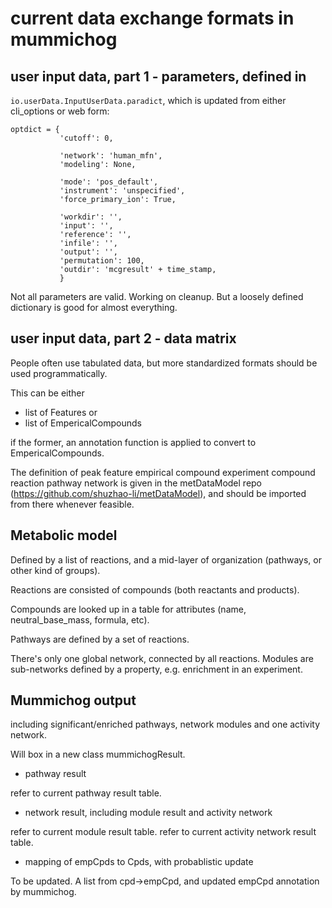 # current data exchange formats in mummichog


## user input data, part 1 - parameters, defined in 

`io.userData.InputUserData.paradict`, 
which is updated from either cli_options or web form:

    optdict = {
               'cutoff': 0,
               
               'network': 'human_mfn',
               'modeling': None,
               
               'mode': 'pos_default',
               'instrument': 'unspecified',
               'force_primary_ion': True,
               
               'workdir': '',
               'input': '',
               'reference': '',
               'infile': '',
               'output': '',
               'permutation': 100,
               'outdir': 'mcgresult' + time_stamp,
               }

Not all parameters are valid. Working on cleanup. 
But a loosely defined dictionary is good for almost everything.

## user input data, part 2 - data matrix

People often use tabulated data, but more standardized formats should be used programmatically.

This can be either 
- list of Features
or
- list of EmpericalCompounds

if the former,
an annotation function is applied to convert to EmpericalCompounds.

The definition of 
    peak
    feature
    empirical compound
    experiment
    compound
    reaction
    pathway
    network
is given in the metDataModel repo (https://github.com/shuzhao-li/metDataModel),
and should be imported from there whenever feasible.

## Metabolic model

Defined by a list of reactions, and a mid-layer of organization (pathways, or other kind of groups).

Reactions are consisted of compounds (both reactants and products).

Compounds are looked up in a table for attributes (name, neutral_base_mass, formula, etc).

Pathways are defined by a set of reactions.

There's only one global network, connected by all reactions. 
Modules are sub-networks defined by a property, e.g. enrichment in an experiment.


## Mummichog output

including significant/enriched pathways, network modules and one activity network.

Will box in a new class mummichogResult.


- pathway result

refer to current pathway result table.

- network result, including module result and activity network

refer to current module result table.
refer to current activity network result table.

- mapping of empCpds to Cpds, with probablistic update

To be updated.
A list from cpd->empCpd, 
and updated empCpd annotation by mummichog.











